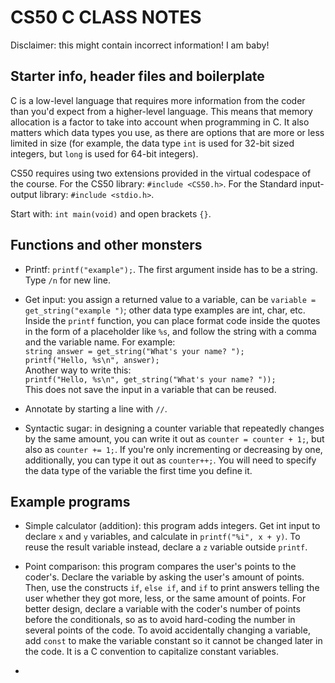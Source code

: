 # CS50 C CLASS NOTES

Disclaimer: this might contain incorrect information! I am baby!

## Starter info, header files and boilerplate

C is a low-level language that requires more information from the coder than you'd expect from a higher-level language. This means that memory allocation is a factor to take into account when programming in C. It also matters which data types you use, as there are options that are more or less limited in size (for example, the data type `int` is used for 32-bit sized integers, but `long` is used for 64-bit integers).

CS50 requires using two extensions provided in the virtual codespace of the course. For the CS50 library: `#include <CS50.h>`. For the Standard input-output library: `#include <stdio.h>`.

Start with: `int main(void)` and open brackets `{}`.

## Functions and other monsters

* Printf: `printf("example");`. The first argument inside has to be a string. Type `/n` for new line.
* Get input: you assign a returned value to a variable, can be `variable = get_string("example ")`; other data type examples are int, char, etc. Inside the `printf` function, you can place format code inside the quotes in the form of a placeholder like `%s`, and follow the string with a comma and the variable name. For example:  
 `string answer = get_string("What's your name? ");`  
 `printf("Hello, %s\n", answer);`  
 Another way to write this:  
 `printf("Hello, %s\n", get_string("What's your name? "));`  
 This does not save the input in a variable that can be reused.

* Annotate by starting a line with `//`.
* Syntactic sugar: in designing a counter variable that repeatedly changes by the same amount, you can write it out as `counter = counter + 1;`, but also as `counter += 1;`. If you're only incrementing or decreasing by one, additionally, you can type it out as `counter++;`. You will need to specify the data type of the variable the first time you define it.

## Example programs

* Simple calculator (addition): this program adds integers. Get int input to declare `x` and `y` variables, and calculate in `printf("%i", x + y)`. To reuse the result variable instead, declare a `z` variable outside `printf`.

* Point comparison: this program compares the user's points to the coder's. Declare the variable by asking the user's amount of points. Then, use the constructs `if`, `else if`, and `if` to print answers telling the user whether they got more, less, or the same amount of points. For better design, declare a variable with the coder's number of points before the conditionals, so as to avoid hard-coding the number in several points of the code. To avoid accidentally changing a variable, add `const` to make the variable constant so it cannot be changed later in the code. It is a C convention to capitalize constant variables.

* 
